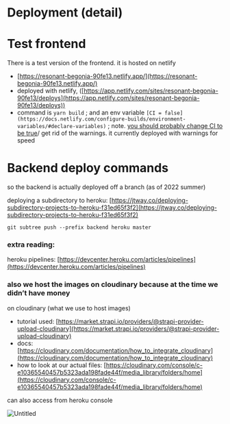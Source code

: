 # Deployment (detail)

# Test frontend

There is a test version of the frontend. it is hosted on netlify

- [https://resonant-begonia-90fe13.netlify.app/](https://resonant-begonia-90fe13.netlify.app/)
- deployed with netlify, ([https://app.netlify.com/sites/resonant-begonia-90fe13/deploys](https://app.netlify.com/sites/resonant-begonia-90fe13/deploys))
- command is `yarn build` ; and an env variable `[CI = false](https://docs.netlify.com/configure-builds/environment-variables/#declare-variables)` ; note. [you should probably change CI to be true](https://answers.netlify.com/t/new-ci-true-build-configuration-treating-warnings-as-errors-because-process-env-ci-true/14434)/ get rid of the warnings. it currently deployed with warnings for speed

# Backend deploy commands

so the backend is actually deployed off a branch (as of 2022 summer) 

deploying a subdirectory to heroku: [https://jtway.co/deploying-subdirectory-projects-to-heroku-f31ed65f3f2](https://jtway.co/deploying-subdirectory-projects-to-heroku-f31ed65f3f2)

`git subtree push --prefix backend heroku master` 

### extra reading:

heroku pipelines: [https://devcenter.heroku.com/articles/pipelines](https://devcenter.heroku.com/articles/pipelines)

### also we host the images on cloudinary because at the time we didn’t have money

on cloudinary (what we use to host images)

- tutorial used: [https://market.strapi.io/providers/@strapi-provider-upload-cloudinary](https://market.strapi.io/providers/@strapi-provider-upload-cloudinary)
- docs: [https://cloudinary.com/documentation/how_to_integrate_cloudinary](https://cloudinary.com/documentation/how_to_integrate_cloudinary)
- how to look at our actual files: [https://cloudinary.com/console/c-e10365540457b5323ada198fade44f/media_library/folders/home](https://cloudinary.com/console/c-e10365540457b5323ada198fade44f/media_library/folders/home)

can also access from heroku console

![Untitled](Deployment%20(detail)%2057ac1f04d4cf4cbc8ab339c9634081b1/Untitled.png)